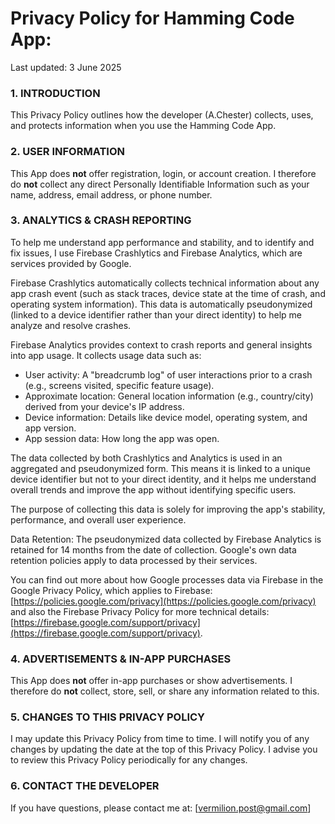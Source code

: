 # Privacy Policy for Hamming Code App:

Last updated: 3 June 2025

### 1. INTRODUCTION

This Privacy Policy outlines how the developer (A.Chester) collects, uses, and protects information when you use the Hamming Code App. 

### 2. USER INFORMATION

This App does **not** offer registration, login, or account creation. I therefore do **not** collect any direct Personally Identifiable Information such as your name, address, email address, or phone number.

### 3. ANALYTICS & CRASH REPORTING

To help me understand app performance and stability, and to identify and fix issues, I use Firebase Crashlytics and Firebase Analytics, which are services provided by Google.

Firebase Crashlytics automatically collects technical information about any app crash event (such as stack traces, device state at the time of crash, and operating system information). This data is automatically pseudonymized (linked to a device identifier rather than your direct identity) to help me analyze and resolve crashes.

Firebase Analytics provides context to crash reports and general insights into app usage. It collects usage data such as:
- User activity: A "breadcrumb log" of user interactions prior to a crash (e.g., screens visited, specific feature usage).
- Approximate location: General location information (e.g., country/city) derived from your device's IP address.
- Device information: Details like device model, operating system, and app version.
- App session data: How long the app was open.

The data collected by both Crashlytics and Analytics is used in an aggregated and pseudonymized form. This means it is linked to a unique device identifier but not to your direct identity, and it helps me understand overall trends and improve the app without identifying specific users.

The purpose of collecting this data is solely for improving the app's stability, performance, and overall user experience.

Data Retention: The pseudonymized data collected by Firebase Analytics is retained for 14 months from the date of collection. Google's own data retention policies apply to data processed by their services.

You can find out more about how Google processes data via Firebase in the Google Privacy Policy, which applies to Firebase: [https://policies.google.com/privacy](https://policies.google.com/privacy) and also the Firebase Privacy Policy for more technical details: [https://firebase.google.com/support/privacy](https://firebase.google.com/support/privacy).

### 4. ADVERTISEMENTS & IN-APP PURCHASES

This App does **not** offer in-app purchases or show advertisements. I therefore do **not** collect, store, sell, or share any information related to this.

### 5. CHANGES TO THIS PRIVACY POLICY

I may update this Privacy Policy from time to time. I will notify you of any changes by updating the date at the top of this Privacy Policy. I advise you to review this Privacy Policy periodically for any changes.

### 6. CONTACT THE DEVELOPER

If you have questions, please contact me at: [vermilion.post@gmail.com]

